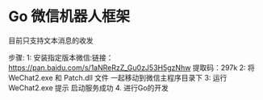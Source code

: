 # Go 微信机器人框架

目前只支持文本消息的收发

步骤:
    1: 安装指定版本微信:链接：https://pan.baidu.com/s/1aNReRzZ_Gu0zJ53H5gzNhw  提取码：297k 
    2: 将WeChat2.exe 和 Patch.dll 文件 一起移动到微信主程序目录下
    3: 运行WeChat2.exe 提示 启动服务成功
    4. 进行Go的开发

